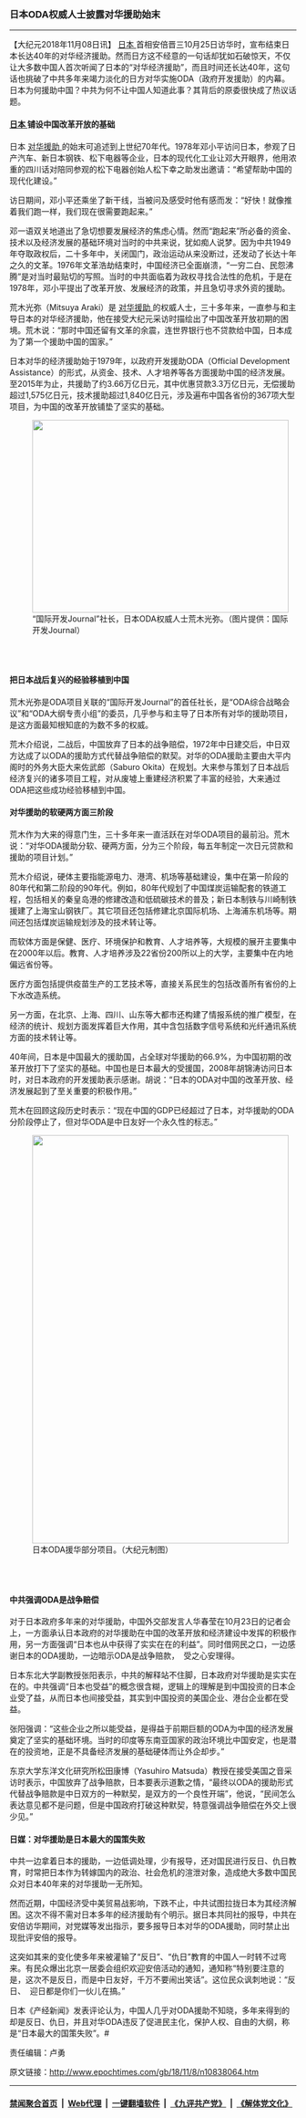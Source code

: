 ### 日本ODA权威人士披露对华援助始末
------------------------

<p>
 【大纪元2018年11月08日讯】
 <a href="http://www.epochtimes.com/gb/tag/%E6%97%A5%E6%9C%AC.html">
  日本
 </a>
 首相安倍晋三10月25日访华时，宣布结束日本长达40年的对华经济援助。然而日方这不经意的一句话却犹如石破惊天，不仅让大多数中国人首次听闻了日本的“对华经济援助”，而且时间还长达40年，这句话也挑破了中共多年来竭力淡化的日方对华实施ODA（政府开发援助）的内幕。日本为何援助中国？中共为何不让中国人知道此事？其背后的原委很快成了热议话题。
</p>
<h4>
 <a href="http://www.epochtimes.com/gb/tag/%E6%97%A5%E6%9C%AC.html">
  日本
 </a>
 铺设中国改革开放的基础
</h4>
<p>
 日本
 <a href="http://www.epochtimes.com/gb/tag/%E5%AF%B9%E5%8D%8E%E6%8F%B4%E5%8A%A9.html">
  对华援助
 </a>
 的始末可追述到上世纪70年代。1978年邓小平访问日本，参观了日产汽车、新日本钢铁、松下电器等企业，日本的现代化工业让邓大开眼界，他用浓重的四川话对陪同参观的松下电器创始人松下幸之助发出邀请：“希望帮助中国的现代化建设。”
</p>
<p>
 访日期间，邓小平还乘坐了新干线，当被问及感受时他有感而发：“好快！就像推着我们跑一样，我们现在很需要跑起来。”
</p>
<p>
 邓一语双关地道出了急切想要发展经济的焦虑心情。然而“跑起来”所必备的资金、技术以及经济发展的基础环境对当时的中共来说，犹如痴人说梦。因为中共1949年夺取政权后，二十多年中，关闭国门，政治运动从来没断过，还发动了长达十年之久的文革。1976年文革浩劫结束时，中国经济已全面崩溃，“一穷二白、民怨沸腾”是对当时最贴切的写照。当时的中共面临着为政权寻找合法性的危机，于是在1978年，邓小平提出了改革开放、发展经济的政策，并且急切寻求外资的援助。
</p>
<p>
 荒木光弥（Mitsuya Araki）是
 <a href="http://www.epochtimes.com/gb/tag/%E5%AF%B9%E5%8D%8E%E6%8F%B4%E5%8A%A9.html">
  对华援助
 </a>
 的权威人士，三十多年来，一直参与和主导日本的对华经济援助，他在接受大纪元采访时描绘出了中国改革开放初期的困境。荒木说：“那时中国还留有文革的余震，连世界银行也不贷款给中国，日本成为了第一个援助中国的国家。”
</p>
<p>
 日本对华的经济援助始于1979年，以政府开发援助ODA（Official Development Assistance）的形式，从资金、技术、人才培养等各方面援助中国的经济发展。至2015年为止，共援助了约3.66万亿日元，其中优惠贷款3.3万亿日元，无偿援助超过1,575亿日元，技术援助超过1,840亿日元，涉及遍布中国各省份的367项大型项目，为中国的改革开放铺垫了坚实的基础。
</p>
<figure class="wp-caption aligncenter" id="attachment_10838105" style="width: 450px">
 <a href="http://i.epochtimes.com/assets/uploads/2018/11/01.jpg">
  <img alt="" class="size-medium wp-image-10838105" height="338" src="http://i.epochtimes.com/assets/uploads/2018/11/01-450x338.jpg" width="450"/>
 </a>
 <br/><figcaption class="wp-caption-text">
  “国际开发Journal”社长，日本ODA权威人士荒木光弥。（图片提供：国际开发Journal）
 </figcaption><br/>
</figure><br/>
<h4>
 把日本战后复兴的经验移植到中国
</h4>
<p>
 荒木光弥是ODA项目关联的“国际开发Journal”的首任社长，是“ODA综合战略会议”和“ODA大纲专责小组”的委员，几乎参与和主导了日本所有对华的援助项目，是这方面最知根知底的为数不多的权威。
</p>
<p>
 荒木介绍说，二战后，中国放弃了日本的战争赔偿，1972年中日建交后，中日双方达成了以ODA的援助方式代替战争赔偿的默契。对华的ODA援助主要由大平内阁时的外务大臣大来佐武郎（Saburo Okita）在规划。大来参与策划了日本战后经济复兴的诸多项目工程，对从废墟上重建经济积累了丰富的经验，大来通过ODA把这些成功经验移植到中国。
</p>
<h4>
 对华援助的软硬两方面三阶段
</h4>
<p>
 荒木作为大来的得意门生，三十多年来一直活跃在对华ODA项目的最前沿。荒木说：“对华ODA援助分软、硬两方面，分为三个阶段，每五年制定一次日元贷款和援助的项目计划。”
</p>
<p>
 荒木介绍说，硬体主要指能源电力、港湾、机场等基础建设，集中在第一阶段的80年代和第二阶段的90年代。例如，80年代规划了中国煤炭运输配套的铁道工程，包括相关的秦皇岛港的修建改造和低硫碳技术的普及；新日本制铁与川崎制铁援建了上海宝山钢铁厂。其它项目还包括修建北京国际机场、上海浦东机场等。期间还包括煤炭运输规划涉及的技术转让等。
</p>
<p>
 而软体方面是保健、医疗、环境保护和教育、人才培养等，大规模的展开主要集中在2000年以后。教育、人才培养涉及22省份200所以上的大学，主要集中在内地偏远省份等。
</p>
<p>
 医疗方面包括提供疫苗生产的工艺技术等，直接关系民生的包括改善所有省份的上下水改造系统。
</p>
<p>
 另一方面，在北京、上海、四川、山东等大都市还构建了情报系统的推广模型，在经济的统计、规划方面发挥着巨大作用，其中含包括数字信号系统和光纤通讯系统方面的技术转让等。
</p>
<p>
 40年间，日本是中国最大的援助国，占全球对华援助的66.9%，为中国初期的改革开放打下了坚实的基础。中国也是日本最大的受援国，2008年胡锦涛访问日本时，对日本政府的开发援助表示感谢。胡说：“日本的ODA对中国的改革开放、经济发展起到了至关重要的积极作用。”
</p>
<p>
 荒木在回顾这段历史时表示：“现在中国的GDP已经超过了日本，对华援助的ODA分阶段停止了，但对华ODA是中日友好一个永久性的标志。”
</p>
<figure class="wp-caption aligncenter" id="attachment_10838111" style="width: 450px">
 <a href="http://i.epochtimes.com/assets/uploads/2018/11/2a39fe31827495035f43bb3e88b7a303-e1541661724525.jpg">
  <img alt="" class="wp-image-10838111 size-medium" height="716" src="http://i.epochtimes.com/assets/uploads/2018/11/2a39fe31827495035f43bb3e88b7a303-e1541661724525-450x716.jpg" width="450"/>
 </a>
 <br/><figcaption class="wp-caption-text">
  日本ODA援华部分项目。（大纪元制图）
 </figcaption><br/>
</figure><br/>
<h4>
 中共强调ODA是战争赔偿
</h4>
<p>
 对于日本政府多年来的对华援助，中国外交部发言人华春莹在10月23日的记者会上，一方面承认日本政府的对华援助在中国的改革开放和经济建设中发挥的积极作用，另一方面强调“日本也从中获得了实实在在的利益”。同时借网民之口，一边感谢日本的ODA援助，一边暗示ODA是战争赔款，  受之心安理得。
</p>
<p>
 日本东北大学副教授张阳表示，中共的解释站不住脚，日本政府对华援助是实实在在的。中共强调“日本也受益”的概念很含糊，逻辑上的理解是到中国投资的日本企业受了益，从而日本也间接受益，其实到中国投资的美国企业、港台企业都在受益。
</p>
<p>
 张阳强调：“这些企业之所以能受益，是得益于前期巨额的ODA为中国的经济发展奠定了坚实的基础环境。当时的印度等东南亚国家的政治环境比中国安定，也是潜在的投资地，正是不具备经济发展的基础硬体而让外企却步。”
</p>
<p>
 东京大学东洋文化研究所松田康博（Yasuhiro Matsuda）教授在接受美国之音采访时表示，中国放弃了战争赔款，日本要表示道歉之情，“最终以ODA的援助形式代替战争赔款是中日双方的一种默契，是双方的一个良性开端”，他说，“民间怎么表达意见都不是问题，但是中国政府打破这种默契，特意强调战争赔偿在外交上很少见。”
</p>
<h4>
 日媒：对华援助是日本最大的国策失败
</h4>
<p>
 中共一边拿着日本的援助，一边低调处理，少有报导，还对国民进行反日、仇日教育，时常把日本作为转嫁国内的政治、社会危机的渲泄对象，造成绝大多数中国民众对日本40年来的对华援助一无所知。
</p>
<p>
 然而近期，中国经济受中美贸易战影响，下跌不止，中共试图拉拢日本为其经济解困。这次不得不需对日本多年的经济援助有个明示。据日本共同社的报导，中共在安倍访华期间，对党媒等发出指示，要多报导日本对华的ODA援助，同时禁止出现批评安倍的报导。
</p>
<p>
 这突如其来的变化使多年来被灌输了“反日”、“仇日”教育的中国人一时转不过弯来。有民众爆出北京一居委会组织欢迎安倍活动的通知，通知称“特别要注意的是，这次不是反日，而是中日友好，千万不要闹出笑话”。这位民众讽刺地说：“反日、  迎日都是你们一伙儿在搞。”
</p>
<p>
 日本《产经新闻》发表评论认为，中国人几乎对ODA援助不知晓，多年来得到的却是反日、仇日，并且对华ODA违反了促进民主化，保护人权、自由的大纲，称是“日本最大的国策失败”。#
</p>
<p>
 责任编辑：卢勇
</p>

原文链接：http://www.epochtimes.com/gb/18/11/8/n10838064.htm


------------------------
#### [禁闻聚合首页](https://github.com/gfw-breaker/banned-news/blob/master/README.md) &nbsp;|&nbsp; [Web代理](https://github.com/gfw-breaker/open-proxy/blob/master/README.md) &nbsp;|&nbsp; [一键翻墙软件](https://github.com/gfw-breaker/nogfw/blob/master/README.md) &nbsp;|&nbsp; [《九评共产党》](https://github.com/gfw-breaker/9ping.md/blob/master/README.md#九评之一评共产党是什么) &nbsp;|&nbsp; [《解体党文化》](https://github.com/gfw-breaker/jtdwh.md/blob/master/README.md#绪论)